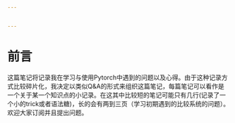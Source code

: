 ```yaml
---


---
```


<h1 id="前言">前言</h1>
<p>这篇笔记将记录我在学习与使用Pytorch中遇到的问题以及心得。由于这种记录方式比较碎片化，我决定以类似Q&amp;A的形式来组织这篇笔记，每篇笔记可以看作是一个关于某一个知识点的小记录。在这其中比较短的笔记可能只有几行(记录了一个小的trick或者语法糖)，长的会有两到三页（学习初期遇到的比较系统的问题）。欢迎大家订阅并且提出问题。</p>

